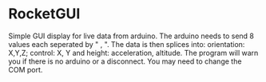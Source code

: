 # RocketGUI

Simple GUI display for live data from arduino.
The arduino needs to send 8 values each seperated by " , ".
The data is then splices into: orientation: X,Y,Z; control: X, Y and height: acceleration, altitude.
The program will warn you if there is no arduino or a disconnect. You may need to change the COM port.
